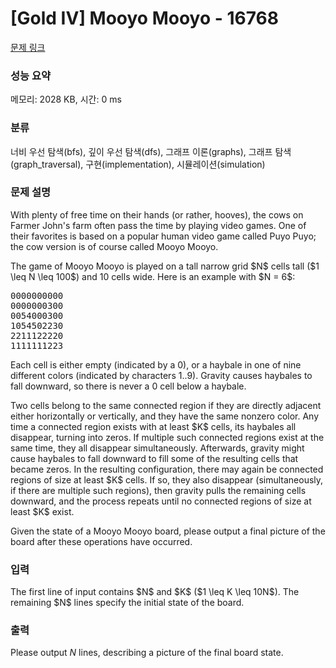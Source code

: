 # [Gold IV] Mooyo Mooyo - 16768 

[문제 링크](https://www.acmicpc.net/problem/16768) 

### 성능 요약

메모리: 2028 KB, 시간: 0 ms

### 분류

너비 우선 탐색(bfs), 깊이 우선 탐색(dfs), 그래프 이론(graphs), 그래프 탐색(graph_traversal), 구현(implementation), 시뮬레이션(simulation)

### 문제 설명

<p>With plenty of free time on their hands (or rather, hooves), the cows on Farmer John's farm often pass the time by playing video games. One of their favorites is based on a popular human video game called Puyo Puyo; the cow version is of course called Mooyo Mooyo.</p>

<p>The game of Mooyo Mooyo is played on a tall narrow grid $N$ cells tall ($1 \leq N \leq 100$) and 10 cells wide. Here is an example with $N = 6$:</p>

<pre>0000000000
0000000300
0054000300
1054502230
2211122220
1111111223
</pre>

<p>Each cell is either empty (indicated by a 0), or a haybale in one of nine different colors (indicated by characters 1..9). Gravity causes haybales to fall downward, so there is never a 0 cell below a haybale.</p>

<p>Two cells belong to the same connected region if they are directly adjacent either horizontally or vertically, and they have the same nonzero color. Any time a connected region exists with at least $K$ cells, its haybales all disappear, turning into zeros. If multiple such connected regions exist at the same time, they all disappear simultaneously. Afterwards, gravity might cause haybales to fall downward to fill some of the resulting cells that became zeros. In the resulting configuration, there may again be connected regions of size at least $K$ cells. If so, they also disappear (simultaneously, if there are multiple such regions), then gravity pulls the remaining cells downward, and the process repeats until no connected regions of size at least $K$ exist.</p>

<p>Given the state of a Mooyo Mooyo board, please output a final picture of the board after these operations have occurred.</p>

### 입력 

 <p>The first line of input contains $N$ and $K$ ($1 \leq K \leq 10N$). The remaining $N$ lines specify the initial state of the board.</p>

### 출력 

 Please output $N$ lines, describing a picture of the final board state.

